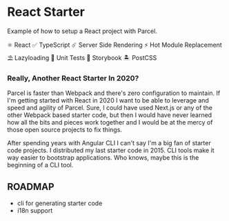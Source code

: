 # React Starter

Example of how to setup a React project with Parcel.

⚛  React
✅ TypeScript
☄️  Server Side Rendering
⚡️  Hot Module Replacement
⛱ Lazyloading
🧪 Unit Tests
📖 Storybook
🏝 PostCSS


### Really, Another React Starter In 2020?

Parcel is faster than Webpack and there's zero configuration to maintain. If I'm getting started with React in 2020 I want to be able to leverage and speed and agility of Parcel. Sure, I could have used Next.js or any of the other Webpack based starter code, but then I would have never learned how all the bits and pieces work together and I would be at the mercy of those open source projects to fix things.

After spending years with Angular CLI I can't say I'm a big fan of starter code projects. I distributed my last starter code in 2015. CLI tools make it way easier to bootstrap applications. Who knows, maybe this is the beginning of a CLI tool.


## ROADMAP

- cli for generating starter code
- i18n support